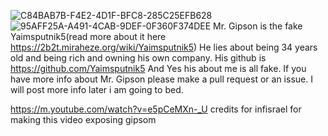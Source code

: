 ![C84BAB7B-F4E2-4D1F-BFC8-285C25EFB628](https://user-images.githubusercontent.com/80098736/167748123-db79ffd4-56de-4814-9df6-bbb3599313d6.png)
![95AFF25A-A491-4CAB-9DEF-0F360F374DEE](https://user-images.githubusercontent.com/80098736/167748125-f1e994ee-c777-4672-9c98-e0b86bdfa90f.png)
Mr. Gipson is the fake Yaimsputnik5(read more about it here https://2b2t.miraheze.org/wiki/Yaimsputnik5) He lies about being 34 years old and being rich and owning his own company. His github is https://github.com/Yaimsputnik5
And Yes his about me is all fake. If you have more info about Mr. Gipson please make a pull request or an issue. I will post more info later i am going to bed.

https://m.youtube.com/watch?v=e5pCeMXn-_U credits for infisrael for making this video exposing gipsom
